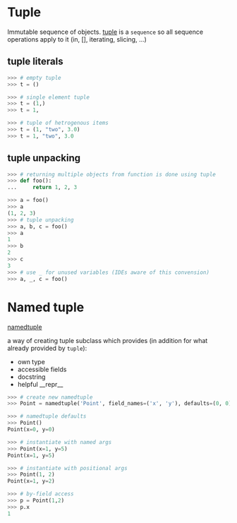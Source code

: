# Tuple
Immutable sequence of objects.
[tuple](https://docs.python.org/3/library/stdtypes.html#tuple) is a `sequence` so all sequence operations apply to it (in, [], iterating, slicing, ...)
## tuple literals
```python
>>> # empty tuple
>>> t = ()

>>> # single element tuple
>>> t = (1,)
>>> t = 1,

>>> # tuple of hetrogenous items
>>> t = (1, "two", 3.0)
>>> t = 1, "two", 3.0
```
## tuple unpacking
```python
>>> # returning multiple objects from function is done using tuple
>>> def foo():
...     return 1, 2, 3

>>> a = foo()
>>> a
(1, 2, 3)
>>> # tuple unpacking
>>> a, b, c = foo()
>>> a
1
>>> b
2
>>> c
3
>>> # use _ for unused variables (IDEs aware of this convension)
>>> a, _, c = foo()
```
# Named tuple
[namedtuple](https://docs.python.org/3/library/collections.html#collections.namedtuple)

a way of creating tuple subclass which provides (in addition for what already provided by `tuple`):
 - own type
 - accessible fields
 - docstring
 - helpful \_\_repr\_\_

 
 ```python
>>> # create new namedtuple
>>> Point = namedtuple('Point', field_names=('x', 'y'), defaults=(0, 0))

>>> # namedtuple defaults
>>> Point()
Point(x=0, y=0)

>>> # instantiate with named args
>>> Point(x=1, y=5)
Point(x=1, y=5)

>>> # instantiate with positional args
>>> Point(1, 2)
Point(x=1, y=2)

>>> # by-field access
>>> p = Point(1,2)
>>> p.x
1
 ```

<!--stackedit_data:
eyJoaXN0b3J5IjpbLTEyNDA0MjcxNTksMTM4OTM4OTAzOSwtMT
kxNTQ5OTE2MSwxMDA3Mjc5Njc5XX0=
-->